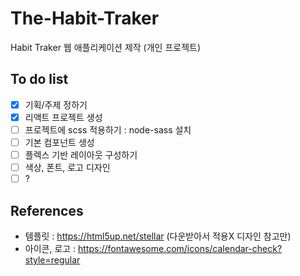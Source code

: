# The-Habit-Traker  
Habit Traker 웹 애플리케이션 제작 (개인 프로젝트)  

## To do list
- [x] 기획/주제 정하기  
- [x] 리액트 프로젝트 생성  
- [ ] 프로젝트에 scss 적용하기 : node-sass 설치  
- [ ] 기본 컴포넌트 생성  
- [ ] 플렉스 기반 레이아웃 구성하기  
- [ ] 색상, 폰트, 로고 디자인  
- [ ] ?

## References
- 템플릿 : https://html5up.net/stellar (다운받아서 적용X 디자인 참고만)  
- 아이콘, 로고 : https://fontawesome.com/icons/calendar-check?style=regular  
